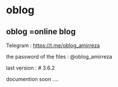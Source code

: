 # oblog
oblog =online blog 
-------------------------------------
Telegram : https://t.me/oblog_amirreza

the password of the files : @oblog_amirreza

last version : # 3.6.2

documention soon ....

